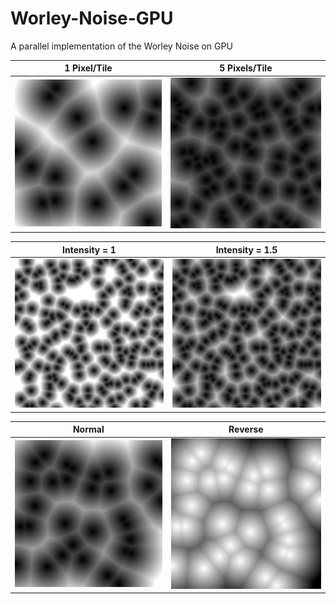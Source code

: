 # Worley-Noise-GPU

A parallel implementation of the Worley Noise on GPU

1 Pixel/Tile | 5 Pixels/Tile
:-------------------------:|:-------------------------:
![Image description](examples/aPPtile1.png)  |  ![Image description](examples/aPPtile5.png)

Intensity = 1 | Intensity = 1.5
:-------------------------:|:-------------------------:
![Image description](examples/bIntensity1.png) | ![Image description](examples/bIntensity1.5.png)

Normal | Reverse
:-------------------------:|:-------------------------:
![Image description](examples/cNoReverse.png) | ![Image description](examples/cReverse.png)

